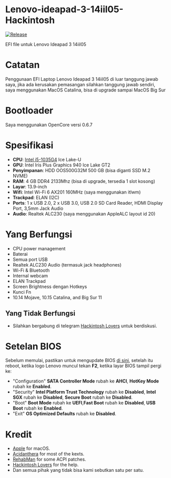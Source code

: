 # Lenovo-ideapad-3-14iil05-Hackintosh
[![Release](https://img.shields.io/badge/download-release-blue.svg)]()

EFI file untuk Lenovo Ideapad 3 14iil05

# Catatan
Penggunaan EFI Laptop Lenovo Ideapad 3 14iil05 di luar tanggung jawab saya, jika ada kerusakan pemasangan silahkan tanggung jawab sendiri, saya menggunakan MacOS Catalina, bisa di upgrade sampai MacOS Big Sur

# Bootloader
Saya menggunakan OpenCore versi 0.6.7

# Spesifikasi
- <b>CPU</b>: [Intel i5-1035G4](https://ark.intel.com/content/www/id/id/ark/products/196591/intel-core-i5-1035g4-processor-6m-cache-up-to-3-70-ghz.html) Ice Lake-U
- <b>GPU</b>: Intel Iris Plus Graphics 940 Ice Lake GT2 
- <b>Penyimpanan</b>: HDD OOS500G32M 500 GB (bisa diganti SSD M.2 NVME)
- <b>RAM</b>: 4 GB DDR4 2133Mhz (bisa di upgrade, tersedia 1 slot kosong)
- <b>Layar</b>: 13.9-inch
- <b>Wifi</b>: Intel Wi-Fi 6 AX201 160MHz (saya menggunakan itlwm)
- <b>Trackpad</b>: ELAN (I2C)
- <b>Ports</b>: 1 x USB 2.0, 2 x USB 3.0, USB 2.0 SD Card Reader, HDMI Display Port, 3,5mm Jack Audio
- <b>Audio</b>: Realtek ALC230 (saya menggunakan AppleALC layout id 20)

# Yang Berfungsi
- CPU power management 
- Baterai
- Semua port USB
- Realtek ALC230 Audio (termasuk jack headphones)
- Wi-Fi & Bluetooth
- Internal webcam
- ELAN Trackpad
- Screen Brightness dengan Hotkeys
- Kunci Fn
- 10.14 Mojave, 10.15 Catalina, and Big Sur 11

## Yang Tidak Berfungsi
- Silahkan bergabung di telegram [Hackintosh Lovers](https://t.me/HackintoshLover) untuk berdiskusi.

# Setelan BIOS
Sebelum memulai, pastikan untuk mengupdate BIOS [di sini](https://pcsupport.lenovo.com/id/en/products/laptops-and-netbooks/3-series/ideapad-3-14iil05/downloads/driver-list/), setelah itu reboot, ketika logo Lenovo muncul tekan <b>F2</b>, ketika layar BIOS tampil pergi ke: 
- "Configuration" <b>SATA Controller Mode</b> rubah ke <b>AHCI</b>, <b>HotKey Mode</b> rubah ke <b>Enabled</b>.
- "Security" <b>Intel Platform Trust Technology</b> rubah ke <b>Disabled</b>, <b>Intel SGX</b> rubah ke <b>Disabled</b>, <b>Secure Boot</b> rubah ke <b>Disabled</b>.
- "Boot" <b>Boot Mode</b> rubah ke <b>UEFI</b>,<b>Fast Boot</b> rubah ke <b>Disabled</b>, <b>USB Boot</b> rubah ke <b>Enabled</b>.
- "Exit" <b>OS Optimized Defaults</b> rubah ke <b>Disabled</b>.

# Kredit
- [Apple](https://www.apple.com) for macOS.
- [Acidanthera](https://github.com/acidanthera) for most of the kexts.
- [RehabMan](https://github.com/RehabMan) for some ACPI patches.
- [Hackintosh Lovers](https://t.me/HackintoshLover) for the help.
- Dan semua pihak yang tidak bisa kami sebutkan satu per satu.